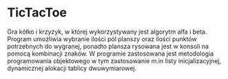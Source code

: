 # TicTacToe
Gra kółko i krzyżyk, w której wykorzystywany jest algorytm alfa i beta. Program umożliwia wybranie ilości pól planszy oraz ilości punktów potrzebnych do wygranej,
ponadto plansza rysowana jest w konsoli na pomocą kombinacji znaków.
W programie zastosowana jest metodologia programowania objektowego w tym zastosowanie m.in  listy inicjalizacyjnej, dynamicznej alokacji tablicy dwuwymiarowej.
